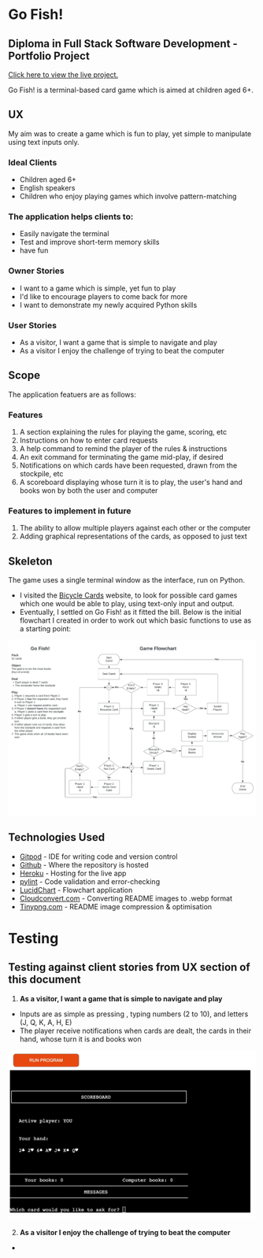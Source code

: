 # Go Fish!

## Diploma in Full Stack Software Development - Portfolio Project 

<!-- Mockup Image -->


[Click here to view the live project.](https://pp3-go-fish.herokuapp.com/)

Go Fish! is a terminal-based card game which is aimed at children aged 6+.

## UX
My aim was to create a game which is fun to play, yet simple to manipulate using text inputs only.

### Ideal Clients

* Children aged 6+
* English speakers
* Children who enjoy playing games which involve pattern-matching

### The application helps clients to:
* Easily navigate the terminal
* Test and improve short-term memory skills
* have fun

### Owner Stories
* I want to a game which is simple, yet fun to play
* I'd like to encourage players to come back for more
* I want to demonstrate my newly acquired Python skills

### User Stories
* As a visitor, I want a game that is simple to navigate and play
* As a visitor I enjoy the challenge of trying to beat the computer

## Scope
The application featuers are as follows:

### Features

1. A section explaining the rules for playing the game, scoring, etc
2. Instructions on how to enter card requests
3. A help command to remind the player of the rules & instructions
4. An exit command for terminating the game mid-play, if desired
5. Notifications on which cards have been requested, drawn from the stockpile, etc
6. A scoreboard displaying whose turn it is to play, the user's hand and books won by both the user and computer

### Features to implement in future
1. The ability to allow multiple players against each other or the computer
2. Adding graphical representations of the cards, as opposed to just text

## Skeleton
The game uses a single terminal window as the interface, run on Python.

* I visited the [Bicycle Cards](https://bicyclecards.com/how-to-play/go-fish/) website, to look for possible card games which one would be able to play, using text-only input and output.
* Eventually, I settled on Go Fish! as it fitted the bill.
Below is the initial flowchart I created in order to work out which basic functions to use as a starting point:

![](docs/images/readme/go-fish-flowchart.webp)

## Technologies Used
* [Gitpod](https://gitpod.io/workspaces) - IDE for writing code and version control
* [Github](https://github.com/) - Where the repository is hosted
* [Heroku](https://id.heroku.com/login) - Hosting for the live app
* [pylint](https://pypi.org/project/pylint/) - Code validation and error-checking
* [LucidChart](https://lucid.app/lucidchart) - Flowchart application
* [Cloudconvert.com](https://cloudconvert.com/) - Converting README images to .webp format
* [Tinypng.com](https://tinypng.com/) - README image compression & optimisation

# Testing 
## Testing against client stories from UX section of this document

1. **As a visitor, I want a game that is simple to navigate and play**
* Inputs are as simple as pressing <ENTER>, typing numbers (2 to 10), and letters (J, Q, K, A, H, E)
* The player receive notifications when cards are dealt, the cards in their hand, whose turn it is and books won

![](docs/images/readme/scoreboard.webp)

2. **As a visitor I enjoy the challenge of trying to beat the computer**
* 